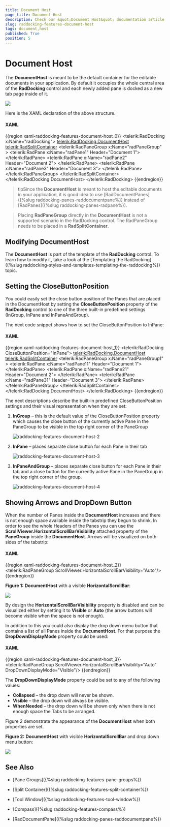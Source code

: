 ```yaml
---
title: Document Host
page_title: Document Host
description: Check our &quot;Document Host&quot; documentation article for the RadDocking {{ site.framework_name }} control.
slug: raddocking-features-document-host
tags: document,host
published: True
position: 5
---
```


# Document Host

The __DocumentHost__ is meant to be the default container for the editable documents in your application. By default it occupies the whole central area of the __RadDocking__ control and each newly added pane is docked as a new tab page inside of it.

![](images/RadDocking_Features_DocumentHost_010.png)

Here is the XAML declaration of the above structure.

#### __XAML__

{{region xaml-raddocking-features-document-host_0}}
	<telerik:RadDocking x:Name="radDocking">
	    <telerik:RadDocking.DocumentHost>
	        <telerik:RadSplitContainer>
	            <telerik:RadPaneGroup x:Name="radPaneGroup" >
	                <telerik:RadPane x:Name="radPane1" Header="Document 1">
	                    <TextBlock TextWrapping="Wrap" Text=""></TextBlock>
	                </telerik:RadPane>
	                <telerik:RadPane x:Name="radPane2" Header="Document 2">
	                    <TextBlock TextWrapping="Wrap" Text=""></TextBlock>
	                </telerik:RadPane>
	                <telerik:RadPane x:Name="radPane3" Header="Document 3">
	                    <TextBlock TextWrapping="Wrap" Text=""></TextBlock>
	                </telerik:RadPane>
	            </telerik:RadPaneGroup>
	        </telerik:RadSplitContainer>
	    </telerik:RadDocking.DocumentHost>
	</telerik:RadDocking>
{{endregion}}

>tipSince the __DocumentHost__ is meant to host the editable documents in your application, it is good idea to use [RadDocumentPanes]({%slug raddocking-panes-raddocumentpane%}) instead of [RadPanes]({%slug raddocking-panes-radpane%}).

>Placing __RadPaneGroup__ directly in the __DocumentHost__ is not a supported scenario in the RadDocking control. The RadPaneGroup needs to be placed in a __RadSplitContainer__.

## Modifying DocumentHost

The __DocumentHost__ is part of the template of the __RadDocking__ control. To learn how to modify it, take a look at the [Templating the RadDocking]({%slug raddocking-styles-and-templates-templating-the-raddocking%}) topic.

## Setting the CloseButtonPosition

You could easily set the close button position of the Panes that are placed in the DocumentHost by setting the __CloseButtonPosition__ property of the __RadDocking__ control to one of the three built-in predefined settings (InGroup, InPane and InPaneAndGroup).

The next code snippet shows how to set the CloseButtonPosition to InPane:
  
#### __XAML__

{{region xaml-raddocking-features-document-host_1}}
	<telerik:RadDocking CloseButtonPosition="InPane">
	    <telerik:RadDocking.DocumentHost>
	        <telerik:RadSplitContainer>
	            <telerik:RadPaneGroup x:Name="radPaneGroup1" >
	                <telerik:RadPane x:Name="radPane11" Header="Document 1">
	                    <TextBlock TextWrapping="Wrap" Text=""></TextBlock>
	                </telerik:RadPane>
	                <telerik:RadPane x:Name="radPane21" Header="Document 2">
	                    <TextBlock TextWrapping="Wrap" Text=""></TextBlock>
	                </telerik:RadPane>
	                <telerik:RadPane x:Name="radPane31" Header="Document 3">
	                    <TextBlock TextWrapping="Wrap" Text=""></TextBlock>
	                </telerik:RadPane>
	            </telerik:RadPaneGroup>
	        </telerik:RadSplitContainer>
	    </telerik:RadDocking.DocumentHost>
	</telerik:RadDocking>
{{endregion}}

The next descriptions describe the built-in predefined CloseButtonPosition settings and their visual representation when they are set:

1. __InGroup__ – this is the default value of the CloseButtonPosition property which causes the close button of the currently active Pane in the PaneGroup to be visible in the top right corner of the PaneGroup

	![raddocking-features-document-host-2](images/raddocking-features-document-host-2.png)

1. __InPane__ – places separate close button for each Pane in their tab

	![raddocking-features-document-host-3](images/raddocking-features-document-host-3.png)

1. __InPaneAndGroup__ – places separate close button for each Pane in their tab and a close button for the currently active Pane in the PaneGroup in the top right corner of the group.

	![raddocking-features-document-host-4](images/raddocking-features-document-host-4.png)
	
## Showing Arrows and DropDown Button

When the number of Panes inside the __DocumentHost__ increases and there is not enough space available inside the tabstrip they begun to shrink. In order to see the whole Headers of the Panes you can use the __ScrollViewer.HorizontalScrollBarVisibility__ attached property of the __PaneGroup__ inside the __DocumentHost__. Arrows will be visualized on both sides of the tabstrip:

#### __XAML__

{{region xaml-raddocking-features-document-host_2}}
	<telerik:RadPaneGroup ScrollViewer.HorizontalScrollBarVisibility="Auto"/>
{{endregion}}

__Figure 1:__ __DocumentHost__ with a visible __HorizontalScrollBar__:

![](images/raddocking-features-document-host-5.png)

By design the __HorizontalScrollBarVisibility__ property is disabled and can be visualized either by setting it to __Visible__ or __Auto__ (the arrow buttons will become visible when the space is not enough).

In addition to this you could also display the drop down menu button that contains a list of all Panes inside the __DocumentHost__. For that purpose the __DropDownDisplayMode__ property could be used:

#### __XAML__

{{region xaml-raddocking-features-document-host_3}}
	<telerik:RadPaneGroup ScrollViewer.HorizontalScrollBarVisibility="Auto" DropDownDisplayMode="Visible"/>
{{endregion}}

The __DropDownDisplayMode__ property could be set to any of the following values:
* __Collapsed__ – the drop down will never be shown.
* __Visible__ – the drop down will always be visible.
* __WhenNeeded__ – the drop down will be shown only when there is not enough space the Tabs to be arranged. 

Figure 2 demonstrate the appearance of the __DocumentHost__ when both properties are set.

__Figure 2:__ __DocumentHost__ with visible __HorizontalScrollBar__ and drop down menu button:

![](images/raddocking-features-document-host-6.png)

## See Also

 * [Pane Groups]({%slug raddocking-features-pane-groups%})

 * [Split Container]({%slug raddocking-features-split-container%})

 * [Tool Window]({%slug raddocking-features-tool-window%})

 * [Compass]({%slug raddocking-features-compass%})

 * [RadDocumentPane]({%slug raddocking-panes-raddocumentpane%})
